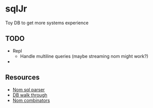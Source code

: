 # sqlJr
Toy DB to get more systems experience


## TODO

- Repl
  - Handle multiline queries (maybe streaming nom might work?)
- 

## Resources
- [Nom sql parser](https://github.com/ms705/nom-sql)
- [DB walk through](https://cstack.github.io/db_tutorial/)
- [Nom combinators](https://github.com/Geal/nom/blob/main/doc/choosing_a_combinator.md)